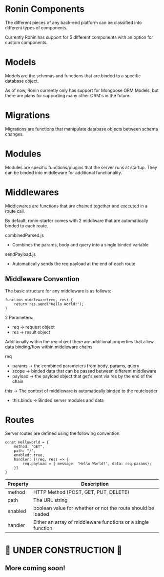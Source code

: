 # Ronin Components
The different pieces of any back-end platform can be classified into different types of components.

Currently Ronin has support for 5 different components with an option for custom components.

# Models
Models are the schemas and functions that are binded to a specific database object.

As of now, Ronin currently only has support for Mongoose ORM Models, but there are plans for supporting many other ORM's in the future.

# Migrations
Migrations are functions that manipulate database objects between schema changes.  

# Modules
Modules are specific functions/plugins that the server runs at startup. They can be binded into middleware for additional functionality.

# Middlewares
Middlewares are functions that are chained together and executed in a route call. 

By default, ronin-starter comes with 2 middlware that are automatically binded to each route.

combinedParsed.js
- Combines the params, body and query into a single binded variable

sendPayload.js
- Automatically sends the req.payload at the end of each route

## Middleware Convention
The basic structure for any middleware is as follows:
```
function middleware(req, res) {
    return res.send("Hello World!");
}
```
2 Parameters: 
- req -> request object
- res -> result object

Additionally within the req object there are additional properties that allow data binding/flow within middleware chains

req
- params -> the combined parameters from body, params, query
- scope -> binded data that can be passed between different middleware
- payload -> the payload object that get's sent via res by the end of the chain

this -> The context of middleware is automatically binded to the routeloader
- this.binds -> Binded server modules and data

# Routes
Server routes are defined using the following convention: 

```
const Helloworld = {
    method: "GET",
    path: "/",
    enabled: true,
    handler: [(req, res) => {
        req.payload = { message: 'Hello World!', data: req.params};
    }]
}
```

Property | Description
-|-
method | HTTP Method (POST, GET, PUT, DELETE) 
path  | The URL string
enabled | boolean value for whether or not the route should be loaded
handler | Either an array of middleware functions or a single function

# 🚧 UNDER CONSTRUCTION 🚧
## More coming soon!